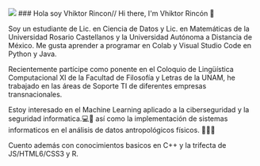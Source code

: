 <img src="image=https://raw.githubusercontent.com/Nyubk/nyubk/main/Cintillo_blanco-01.jpg"/>
### Hola soy Vhiktor Rincon// Hi there, I'm Vhiktor Rincón 👋

Soy un estudiante de Lic. en Ciencia de Datos y Lic. en Matemáticas de la Universidad Rosario Castellanos y la Universidad Autónoma a Distancia de México. Me gusta aprender a programar en Colab y Visual Studio Code en Python y Java. 

Recientemente partícipe como ponente en el Coloquio de Lingüística Computacional XI de la Facultad de Filosofía y Letras de la UNAM, he trabajado en las áreas de Soporte TI de diferentes empresas transnacionales. 

Estoy interesado en el Machine Learning aplicado a la ciberseguridad y la seguridad informatica.💻🔐 así como la implementación de sistemas informaticos en el análisis de datos antropológicos físicos. 🔎🧬💀

Cuento además con conocimientos basicos en C++ y la trifecta de JS/HTML6/CSS3 y R.
